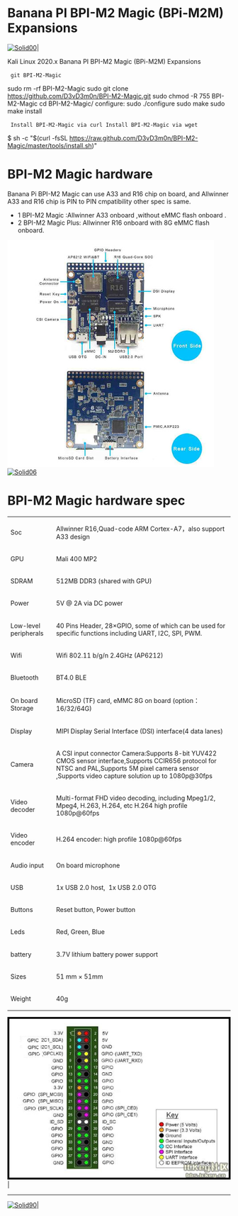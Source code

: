 # Banana PI BPI-M2 Magic (BPi-M2M) Expansions 
[![Solid00](https://lh4.googleusercontent.com/proxy/5RbrUVcLsk1djbP9EK_A_KBPlkSWcG4_NmJSBMR94e21Es4xop9swuXtD-q1o0VVROJiAfkyS8vlyOv0hjcNRVZEMO5C_c6KI5cv-gHwqdUCrovrIDtEwQSOTSsiYUt3yYObugXWymqtDDXeTnRaoSkCbPRKz7f4)](https://github.com/D3vD3m0n/)| 

Kali Linux 2020.x Banana PI BPI-M2 Magic (BPi-M2M) Expansions 

     git BPI-M2-Magic

sudo rm -rf BPI-M2-Magic
sudo git clone https://github.com/D3vD3m0n/BPI-M2-Magic.git
sudo chmod -R 755 BPI-M2-Magic
cd BPI-M2-Magic/
configure:
sudo ./configure
sudo make
sudo make install

     Install BPI-M2-Magic via curl Install BPI-M2-Magic via wget 

$ sh -c "$(curl -fsSL https://raw.github.com/D3vD3m0n/BPI-M2-Magic/master/tools/install.sh)"

# BPI-M2 Magic hardware

Banana Pi BPI-M2 Magic can use A33 and R16 chip on board, and Allwinner A33 and R16 chip is PIN to PIN cmpatibility other spec is same.
+ 1 BPI-M2 Magic :Allwinner A33 onboard ,without eMMC flash onboard .
+ 2 BPI-M2 Magic Plus: Allwinner R16 onboard with 8G eMMC flash onboard.

[![Solid01](./images/overview.jpg)](https://github.com/D3vD3m0n/)[![Solid06](https://botland.com.pl/37676-large_default/banana-pi-m2-magic-512mb-ram-wifi-bluetooth.jpg)](https://github.com/D3vD3m0n/)


<div class="reset-3c756112"><div class="reset-3c756112--pageHeader-15724735"><div class="reset-3c756112--pageHeaderInner-7c0f0284"><div class="reset-3c756112--pageHeaderWrapperContent-6897c946"><div class="reset-3c756112--horizontalFlex-5a0077e0"><div class="reset-3c756112--pageHeaderIntro-0c1463da"><h1 class="reset-3c756112--pageTitle-33dc39a3"><span class="text-4505230f--DisplayH900-bfb998fa--textContentFamily-49a318e1">BPI-M2 Magic hardware spec</span></h1></div><div style="grid-template-columns: repeat(1, auto);" class="reset-3c756112--toolbar-a6a9f7d2--medium-8e46b02c--pageHeaderToolbar-6457a802--withControlsClosed-3e96e46c"></div></div><div class="reset-3c756112--pageHeaderDescription-22970244"></div></div></div></div><div class="reset-3c756112--toaster-c029690e"></div><div class="reset-3c756112--pageBody-a91db4ac"><div data-editioncontainer="true" class="reset-3c756112--container-960c7c26"><div data-slate-editor="true" data-key="df1df7f3ce6f46dab9a210ad956b4bb6" autocorrect="on" spellcheck="true" data-gramm="false" style="outline: currentcolor none medium; white-space: pre-wrap; overflow-wrap: break-word;"><div class="reset-3c756112--tableWrapper-4a5ed20c"><div class="reset-3c756112--tableScroll-09f7c92d"><table class="table-0f56c2d8" data-key="6dba3133d3d843cdbd72c9d32b179ebf"><tbody><tr class="tableRow-41a0302b" data-key="a373b43df3f646188ed782721b75a5ab"><td data-table="cell" class="tableCell-150ac604" style="text-align: left;" data-key="385ca7825e1f4510bc165bba30c6bba2"><p class="blockParagraph-544a408c--noMargin-acdf7afa" data-key="f79054bdc6464b4d9f2886f485e6ea5d"><span class="text-4505230f--UIH400-4e41e82a--textContentFamily-49a318e1"><span data-key="42e4c503f9ec484f994b443c166bd23d"><span data-offset-key="42e4c503f9ec484f994b443c166bd23d:0">Soc</span></span></span></p></td><td data-table="cell" class="tableCell-150ac604" style="text-align: left;" data-key="e66d9f2573e648d597edc8fb33282eb5"><p class="blockParagraph-544a408c--noMargin-acdf7afa" data-key="d9de16e0e785475f8b952c9112fb645b"><span class="text-4505230f--UIH400-4e41e82a--textContentFamily-49a318e1"><span data-key="de5361aa8d994e1d940bab06513d3720"><span data-offset-key="de5361aa8d994e1d940bab06513d3720:0">Allwinner R16,Quad-code ARM Cortex-A7，also support A33 design</span></span></span></p></td></tr><tr class="tableRow-41a0302b" data-key="f0d6e64ddd7f435787aef0a464d76e39"><td data-table="cell" class="tableCell-150ac604" style="text-align: left;" data-key="f903e0d1b0f447d28d79adb98081f1b8"><p class="blockParagraph-544a408c--noMargin-acdf7afa" data-key="17c36748bcd045a9866ba859f7ca327f"><span class="text-4505230f--TextH400-3033861f--textContentFamily-49a318e1"><span data-key="980bbdbf6ecd4b5c8b6e50cdfceddb17"><span data-offset-key="980bbdbf6ecd4b5c8b6e50cdfceddb17:0">GPU</span></span></span></p></td><td data-table="cell" class="tableCell-150ac604" style="text-align: left;" data-key="c02f6a410e5f40af98a1a4741ecf02a1"><p class="blockParagraph-544a408c--noMargin-acdf7afa" data-key="199be03e26174fee8a503e362fe35832"><span class="text-4505230f--TextH400-3033861f--textContentFamily-49a318e1"><span data-key="f1f20e1622414f9abe154ce22385624c"><span data-offset-key="f1f20e1622414f9abe154ce22385624c:0">Mali 400 MP2</span></span></span></p></td></tr><tr class="tableRow-41a0302b" data-key="8d3f11cdf1884b2e8dbef759377f2905"><td data-table="cell" class="tableCell-150ac604" style="text-align: left;" data-key="55f82448908f496dade51a91e4be689c"><p class="blockParagraph-544a408c--noMargin-acdf7afa" data-key="756149a9e119415da68bdec87c4dd574"><span class="text-4505230f--TextH400-3033861f--textContentFamily-49a318e1"><span data-key="2b64e5eb8c144d7490cf1b862b44d9d1"><span data-offset-key="2b64e5eb8c144d7490cf1b862b44d9d1:0">SDRAM</span></span></span></p></td><td data-table="cell" class="tableCell-150ac604" style="text-align: left;" data-key="aa7cf8c66b4f41f0b0f80e884820b281"><p class="blockParagraph-544a408c--noMargin-acdf7afa" data-key="236e3874bb4546ffba83984a379ad0dc"><span class="text-4505230f--TextH400-3033861f--textContentFamily-49a318e1"><span data-key="50a28ee8558e473ebfa2cc267662be5a"><span data-offset-key="50a28ee8558e473ebfa2cc267662be5a:0">512MB DDR3 (shared with GPU)</span></span></span></p></td></tr><tr class="tableRow-41a0302b" data-key="ac6435d3a7b845d0a26bf47f3a330b37"><td data-table="cell" class="tableCell-150ac604" style="text-align: left;" data-key="92cbc775a7ab4cf2bbb95cc4a54bf2c1"><p class="blockParagraph-544a408c--noMargin-acdf7afa" data-key="4aa368a862504624a2baf97970639e65"><span class="text-4505230f--TextH400-3033861f--textContentFamily-49a318e1"><span data-key="1c456e978af54613b14f7bd0e9e19721"><span data-offset-key="1c456e978af54613b14f7bd0e9e19721:0">Power</span></span></span></p></td><td data-table="cell" class="tableCell-150ac604" style="text-align: left;" data-key="b960f722164a4f44bc08bc90d50489c5"><p class="blockParagraph-544a408c--noMargin-acdf7afa" data-key="074a69a45a7f494aa75f4ae491f61d64"><span class="text-4505230f--TextH400-3033861f--textContentFamily-49a318e1"><span data-key="e8d0d09dfbe244c4b7ed8bf3b569bbd5"><span data-offset-key="e8d0d09dfbe244c4b7ed8bf3b569bbd5:0">5V @ 2A via DC power</span></span></span></p></td></tr><tr class="tableRow-41a0302b" data-key="3e32c34857ea40e5b4dc6527e021f8a2"><td data-table="cell" class="tableCell-150ac604" style="text-align: left;" data-key="4877771eab054e1fa9e9206d43d6ecc5"><p class="blockParagraph-544a408c--noMargin-acdf7afa" data-key="338da96d82f84c789a02b2df2c4b687e"><span class="text-4505230f--TextH400-3033861f--textContentFamily-49a318e1"><span data-key="9fa6c676b3f540b998414f9ff0db1a11"><span data-offset-key="9fa6c676b3f540b998414f9ff0db1a11:0">Low-level peripherals</span></span></span></p></td><td data-table="cell" class="tableCell-150ac604" style="text-align: left;" data-key="2ec977be02c047779f5b772215ce3579"><p class="blockParagraph-544a408c--noMargin-acdf7afa" data-key="127ae2ac72f64ec1bbd14cad9ff3d18e"><span class="text-4505230f--TextH400-3033861f--textContentFamily-49a318e1"><span data-key="da93bdf88b364979be05d6e03ebb62e4"><span data-offset-key="da93bdf88b364979be05d6e03ebb62e4:0">40 Pins Header, 28×GPIO, some of which can be used for specific functions including UART, I2C, SPI, PWM.</span></span></span></p></td></tr><tr class="tableRow-41a0302b" data-key="a07950a1c60d47fe9327a05f5c971116"><td data-table="cell" class="tableCell-150ac604" style="text-align: left;" data-key="7d0828c7a9ba4d49a81dfb718c9a6d00"><p class="blockParagraph-544a408c--noMargin-acdf7afa" data-key="06133c78aeda41bdb44e2268170ae6ba"><span class="text-4505230f--TextH400-3033861f--textContentFamily-49a318e1"><span data-key="c3bcc39cb51849968c10c7491f919941"><span data-offset-key="c3bcc39cb51849968c10c7491f919941:0">Wifi</span></span></span></p></td><td data-table="cell" class="tableCell-150ac604" style="text-align: left;" data-key="8759c436a4994737b33502019abf830d"><p class="blockParagraph-544a408c--noMargin-acdf7afa" data-key="ea6938c7d9ea42cc881cc830f29b0647"><span class="text-4505230f--TextH400-3033861f--textContentFamily-49a318e1"><span data-key="74062184f2884e1d9df0afcb92a43d13"><span data-offset-key="74062184f2884e1d9df0afcb92a43d13:0">Wifi 802.11 b/g/n 2.4GHz (AP6212)</span></span></span></p></td></tr><tr class="tableRow-41a0302b" data-key="239a6aea378043aab5e64c2906118b6d"><td data-table="cell" class="tableCell-150ac604" style="text-align: left;" data-key="6445d71ade444661828a8c848c7cfb19"><p class="blockParagraph-544a408c--noMargin-acdf7afa" data-key="52aeb049f54d43919ee4debbf13d06c1"><span class="text-4505230f--TextH400-3033861f--textContentFamily-49a318e1"><span data-key="4b6851aa60d147e4b4b98ff8c8a5cc67"><span data-offset-key="4b6851aa60d147e4b4b98ff8c8a5cc67:0">Bluetooth</span></span></span></p></td><td data-table="cell" class="tableCell-150ac604" style="text-align: left;" data-key="7937801fb27842d0b9d4c9112dae48ef"><p class="blockParagraph-544a408c--noMargin-acdf7afa" data-key="a7f9c26d2dfc4ad4a1ea154bcbd14c7a"><span class="text-4505230f--TextH400-3033861f--textContentFamily-49a318e1"><span data-key="7271cbc8a91545ed8ccc098e85bcdc04"><span data-offset-key="7271cbc8a91545ed8ccc098e85bcdc04:0">BT4.0 BLE</span></span></span></p></td></tr><tr class="tableRow-41a0302b" data-key="b208d052c4694fcd8a279a3448f2af5a"><td data-table="cell" class="tableCell-150ac604" style="text-align: left;" data-key="033aa95f28e44a4384021540e0a54c9d"><p class="blockParagraph-544a408c--noMargin-acdf7afa" data-key="8cf0cb1516ae4739b109f1dbba4d8c1c"><span class="text-4505230f--TextH400-3033861f--textContentFamily-49a318e1"><span data-key="c711e416336c489c86ceee9f03a202b6"><span data-offset-key="c711e416336c489c86ceee9f03a202b6:0">On board Storage</span></span></span></p></td><td data-table="cell" class="tableCell-150ac604" style="text-align: left;" data-key="1f477bfb72b1474492ebe1b177d0abde"><p class="blockParagraph-544a408c--noMargin-acdf7afa" data-key="75291caabe0a4e9e8b74406ea5bf691d"><span class="text-4505230f--TextH400-3033861f--textContentFamily-49a318e1"><span data-key="fe2e122a1ec24915ba990fd644f69744"><span data-offset-key="fe2e122a1ec24915ba990fd644f69744:0">MicroSD (TF) card, eMMC 8G on board (option：16/32/64G)</span></span></span></p></td></tr><tr class="tableRow-41a0302b" data-key="ed341a539929429aa90a7325a0b68a6a"><td data-table="cell" class="tableCell-150ac604" style="text-align: left;" data-key="daab4716400c4b7787b7bfa06060217e"><p class="blockParagraph-544a408c--noMargin-acdf7afa" data-key="117162c968824d1f8729de769d38e8f8"><span class="text-4505230f--TextH400-3033861f--textContentFamily-49a318e1"><span data-key="52308639456e449ebc436386fa95d336"><span data-offset-key="52308639456e449ebc436386fa95d336:0">Display</span></span></span></p></td><td data-table="cell" class="tableCell-150ac604" style="text-align: left;" data-key="3ce3f2dbb946472192aab55258e2d0d2"><p class="blockParagraph-544a408c--noMargin-acdf7afa" data-key="1a18abaeed304e2ea7e012f66794b71f"><span class="text-4505230f--TextH400-3033861f--textContentFamily-49a318e1"><span data-key="d988305bde1345c8a06d080716aa116c"><span data-offset-key="d988305bde1345c8a06d080716aa116c:0">MIPI Display Serial Interface (DSI) interface(4 data lanes)</span></span></span></p></td></tr><tr class="tableRow-41a0302b" data-key="4de1404e037c413a9526f17a929cb6f1"><td data-table="cell" class="tableCell-150ac604" style="text-align: left;" data-key="2079b8f7fb96494f8722095e21addf77"><p class="blockParagraph-544a408c--noMargin-acdf7afa" data-key="f0a2cbda20ed45bc9710456feb4b089b"><span class="text-4505230f--TextH400-3033861f--textContentFamily-49a318e1"><span data-key="4bdcf42a64404adb9f0ff44ffc4ea72b"><span data-offset-key="4bdcf42a64404adb9f0ff44ffc4ea72b:0">Camera</span></span></span></p></td><td data-table="cell" class="tableCell-150ac604" style="text-align: left;" data-key="c77c2ab554064a7c85e166ecc8272694"><p class="blockParagraph-544a408c--noMargin-acdf7afa" data-key="01fc43a43a254be9aefa8a06579cae32"><span class="text-4505230f--TextH400-3033861f--textContentFamily-49a318e1"><span data-key="f3a23206e20944aca99a50b1520ea486"><span data-offset-key="f3a23206e20944aca99a50b1520ea486:0">A CSI input connector Camera:Supports 8-bit YUV422 CMOS sensor interface,Supports CCIR656 protocol for NTSC and PAL,Supports 5M pixel camera sensor ,Supports video capture solution up to 1080p@30fps</span></span></span></p></td></tr><tr class="tableRow-41a0302b" data-key="c1472da42fdb460a9af8125c12282a8c"><td data-table="cell" class="tableCell-150ac604" style="text-align: left;" data-key="186515f3db494e0389017706524dcfee"><p class="blockParagraph-544a408c--noMargin-acdf7afa" data-key="576b8d61bfe24ec8aaf1bebfaf316cde"><span class="text-4505230f--TextH400-3033861f--textContentFamily-49a318e1"><span data-key="3523679465b8492aa896c3bf8575536b"><span data-offset-key="3523679465b8492aa896c3bf8575536b:0">Video decoder</span></span></span></p></td><td data-table="cell" class="tableCell-150ac604" style="text-align: left;" data-key="7af9983bd37244b7979566b8fbda9ca4"><p class="blockParagraph-544a408c--noMargin-acdf7afa" data-key="3b37f9f17e9d474ea1b139f435426c62"><span class="text-4505230f--TextH400-3033861f--textContentFamily-49a318e1"><span data-key="4237ff01ada54009a36df7c01bded76a"><span data-offset-key="4237ff01ada54009a36df7c01bded76a:0">Multi-format FHD video decoding, including Mpeg1/2, Mpeg4, H.263, H.264, etc H.264 high profile 1080p@60fps</span></span></span></p></td></tr><tr class="tableRow-41a0302b" data-key="4301ed7d7dd34cceab76d0069d24393f"><td data-table="cell" class="tableCell-150ac604" style="text-align: left;" data-key="a2c208924e934e6883b5dbb226d57bba"><p class="blockParagraph-544a408c--noMargin-acdf7afa" data-key="3dab758afd83413195954e1711032cc8"><span class="text-4505230f--TextH400-3033861f--textContentFamily-49a318e1"><span data-key="a665453f5e064a8da61376b7b61e4963"><span data-offset-key="a665453f5e064a8da61376b7b61e4963:0">Video encoder</span></span></span></p></td><td data-table="cell" class="tableCell-150ac604" style="text-align: left;" data-key="02b08b1f11634a3eaad4dc0b2b37dd29"><p class="blockParagraph-544a408c--noMargin-acdf7afa" data-key="025a00ac130c4c8ea72f392f64c27fbc"><span class="text-4505230f--TextH400-3033861f--textContentFamily-49a318e1"><span data-key="2f5c8b080a604b1c9f365547a55b6529"><span data-offset-key="2f5c8b080a604b1c9f365547a55b6529:0">H.264 encoder: high profile 1080p@60fps</span></span></span></p></td></tr><tr class="tableRow-41a0302b" data-key="7be0c6bd8a354384b52853fa866f4c14"><td data-table="cell" class="tableCell-150ac604" style="text-align: left;" data-key="c9a3257d76d74ce69a659ef7d95e465b"><p class="blockParagraph-544a408c--noMargin-acdf7afa" data-key="8fe88e1237bf48b98eff9d2746abbc32"><span class="text-4505230f--TextH400-3033861f--textContentFamily-49a318e1"><span data-key="0497aa591f8f47af96ea5a34bd5357e7"><span data-offset-key="0497aa591f8f47af96ea5a34bd5357e7:0">Audio input</span></span></span></p></td><td data-table="cell" class="tableCell-150ac604" style="text-align: left;" data-key="c33705fe568a4adf89836d18e9c95355"><p class="blockParagraph-544a408c--noMargin-acdf7afa" data-key="408e0d519393476bb44e9d846671afbf"><span class="text-4505230f--TextH400-3033861f--textContentFamily-49a318e1"><span data-key="5362b5d38b0c456f908e8ec717977a5f"><span data-offset-key="5362b5d38b0c456f908e8ec717977a5f:0">On board microphone</span></span></span></p></td></tr><tr class="tableRow-41a0302b" data-key="00d57960b49a4c28819b8e92a47cf388"><td data-table="cell" class="tableCell-150ac604" style="text-align: left;" data-key="ed9263f14fb44c469ac575b50c9bafba"><p class="blockParagraph-544a408c--noMargin-acdf7afa" data-key="f4a8b899c1154c6ea0669d582bbac58d"><span class="text-4505230f--TextH400-3033861f--textContentFamily-49a318e1"><span data-key="b704e355bae54e2d886cb73e5226d54c"><span data-offset-key="b704e355bae54e2d886cb73e5226d54c:0">USB</span></span></span></p></td><td data-table="cell" class="tableCell-150ac604" style="text-align: left;" data-key="48b332ab8b1a4e31aae522e6692506af"><p class="blockParagraph-544a408c--noMargin-acdf7afa" data-key="e04a5cf0427a4b219f77b51623ef3338"><span class="text-4505230f--TextH400-3033861f--textContentFamily-49a318e1"><span data-key="2d742185bff54679928563fd80d5bca8"><span data-offset-key="2d742185bff54679928563fd80d5bca8:0">1x USB 2.0 host,  1x USB 2.0 OTG</span></span></span></p></td></tr><tr class="tableRow-41a0302b" data-key="6cfcd83533404c908fa876bc2ccf8af4"><td data-table="cell" class="tableCell-150ac604" style="text-align: left;" data-key="f8ed9253453b4b2e8d1f73b93d916b56"><p class="blockParagraph-544a408c--noMargin-acdf7afa" data-key="43057a8e598845e2a8c10589f7dd4a2a"><span class="text-4505230f--TextH400-3033861f--textContentFamily-49a318e1"><span data-key="5ee73a1a29874879ab8e245dafddfde8"><span data-offset-key="5ee73a1a29874879ab8e245dafddfde8:0">Buttons</span></span></span></p></td><td data-table="cell" class="tableCell-150ac604" style="text-align: left;" data-key="58cd36111ca8420c9c7756c8a6904930"><p class="blockParagraph-544a408c--noMargin-acdf7afa" data-key="935991fbeb6243678c36b0a621bcd859"><span class="text-4505230f--TextH400-3033861f--textContentFamily-49a318e1"><span data-key="a2423ef688d145a29661748ae85d3403"><span data-offset-key="a2423ef688d145a29661748ae85d3403:0">Reset button, Power button</span></span></span></p></td></tr><tr class="tableRow-41a0302b" data-key="e100905b433d4b70b82ebf03f4c253de"><td data-table="cell" class="tableCell-150ac604" style="text-align: left;" data-key="9dfc64586c724e1c895477bb014d6888"><p class="blockParagraph-544a408c--noMargin-acdf7afa" data-key="83c135186c2c4d699706cb5125ba74f4"><span class="text-4505230f--TextH400-3033861f--textContentFamily-49a318e1"><span data-key="0d62dd7d663a46c189d0b7bb22a4d760"><span data-offset-key="0d62dd7d663a46c189d0b7bb22a4d760:0">Leds</span></span></span></p></td><td data-table="cell" class="tableCell-150ac604" style="text-align: left;" data-key="173771c5d0424d9484bceedaf78ee769"><p class="blockParagraph-544a408c--noMargin-acdf7afa" data-key="f26fe3ad4247435eaf09baab31e5f4e5"><span class="text-4505230f--TextH400-3033861f--textContentFamily-49a318e1"><span data-key="612ac6e9a45642b5a3f47fe091fbf56a"><span data-offset-key="612ac6e9a45642b5a3f47fe091fbf56a:0">Red, Green, Blue</span></span></span></p></td></tr><tr class="tableRow-41a0302b" data-key="6bc2f5503faf4c6e864cc66fdfb9b829"><td data-table="cell" class="tableCell-150ac604" style="text-align: left;" data-key="9e2abf15d81648a5a49e2ebee8230e53"><p class="blockParagraph-544a408c--noMargin-acdf7afa" data-key="1d0941dc89ca4e25af3069166ee43eec"><span class="text-4505230f--TextH400-3033861f--textContentFamily-49a318e1"><span data-key="c6eb385026544362b3da7d0c63a7cc1b"><span data-offset-key="c6eb385026544362b3da7d0c63a7cc1b:0">battery</span></span></span></p></td><td data-table="cell" class="tableCell-150ac604" style="text-align: left;" data-key="057f86ad5ef049419794694551ee5b3f"><p class="blockParagraph-544a408c--noMargin-acdf7afa" data-key="6aea0cbed6b94339bdbc29319c8ae1ce"><span class="text-4505230f--TextH400-3033861f--textContentFamily-49a318e1"><span data-key="4eeee955426a45109c0fdf3825d7ab5e"><span data-offset-key="4eeee955426a45109c0fdf3825d7ab5e:0">3.7V lithium battery power support</span></span></span></p></td></tr><tr class="tableRow-41a0302b" data-key="524cbc7f51ed44548c885523ec5bc5e8"><td data-table="cell" class="tableCell-150ac604" style="text-align: left;" data-key="3641db08f5ce4bf4b771d7733366320f"><p class="blockParagraph-544a408c--noMargin-acdf7afa" data-key="5b6865a260614afb81c6f6a2530e66ed"><span class="text-4505230f--TextH400-3033861f--textContentFamily-49a318e1"><span data-key="cfccd38c49684d158caeb58ab54dce4c"><span data-offset-key="cfccd38c49684d158caeb58ab54dce4c:0">Sizes</span></span></span></p></td><td data-table="cell" class="tableCell-150ac604" style="text-align: left;" data-key="756e181e27fa473885996d5ca5d1a1ef"><p class="blockParagraph-544a408c--noMargin-acdf7afa" data-key="2603739bebd143a1954e35fb8c28e8e5"><span class="text-4505230f--TextH400-3033861f--textContentFamily-49a318e1"><span data-key="ce59cf1c9d4945c0b6985174f62a2d2c"><span data-offset-key="ce59cf1c9d4945c0b6985174f62a2d2c:0">51 mm × 51mm</span></span></span></p></td></tr><tr class="tableRow-41a0302b" data-key="12417a3d43b14709838d3fde1acb9a07"><td data-table="cell" class="tableCell-150ac604" style="text-align: left;" data-key="1765df3d19bb44f8aac3411c8eb0c01a"><p class="blockParagraph-544a408c--noMargin-acdf7afa" data-key="04d7aaf2f5374305addabb66e6bd2e89"><span class="text-4505230f--TextH400-3033861f--textContentFamily-49a318e1"><span data-key="b209225ae4934c81b0a007ce54da2a28"><span data-offset-key="b209225ae4934c81b0a007ce54da2a28:0">Weight</span></span></span></p></td><td data-table="cell" class="tableCell-150ac604" style="text-align: left;" data-key="93d950fb8a86452482d3d00d601e2a30"><p class="blockParagraph-544a408c--noMargin-acdf7afa" data-key="1af859d024844175a6433796c4976097"><span class="text-4505230f--TextH400-3033861f--textContentFamily-49a318e1"><span data-key="6156c7d5809c4d3d9348bc15c2fdcfa5"><span data-offset-key="6156c7d5809c4d3d9348bc15c2fdcfa5:0">40g</span></span></span></p></td></tr></tbody></table></div></div></div></div></div></div>

[![Solid02](./images/pins.png)](https://github.com/D3vD3m0n/)|
______________________________________________________
[![Solid90](https://raspberry-valley.azurewebsites.net/img/raspibanner.jpg)](https://github.com/D3vD3m0n/)| 
